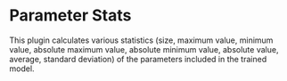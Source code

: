 # Parameter Stats

This plugin calculates various statistics (size, maximum value, minimum value, absolute maximum value, absolute minimum value, absolute value, average, standard deviation) of the parameters included in the trained model.

